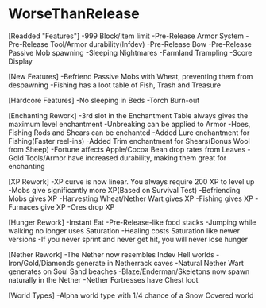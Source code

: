 # WorseThanRelease

[Readded "Features"]
-999 Block/Item limit
-Pre-Release Armor System
-Pre-Release Tool/Armor durability(Infdev)
-Pre-Release Bow
-Pre-Release Passive Mob spawning
-Sleeping Nightmares
-Farmland Trampling
-Score Display


[New Features]
-Befriend Passive Mobs with Wheat, preventing them from despawning
-Fishing has a loot table of Fish, Trash and Treasure


[Hardcore Features]
-No sleeping in Beds
-Torch Burn-out


[Enchanting Rework]
-3rd slot in the Enchantment Table always gives the maximum level enchantment
-Unbreaking can be applied to Armor
-Hoes, Fishing Rods and Shears can be enchanted
-Added Lure enchantment for Fishing(Faster reel-ins)
-Added Trim enchantment for Shears(Bonus Wool from Sheep)
-Fortune affects Apple/Cocoa Bean drop rates from Leaves
-Gold Tools/Armor have increased durability, making them great for enchanting


[XP Rework]
-XP curve is now linear. You always require 200 XP to level up
-Mobs give significantly more XP(Based on Survival Test)
-Befriending Mobs gives XP
-Harvesting Wheat/Nether Wart gives XP
-Fishing gives XP
-Furnaces give XP
-Ores drop XP


[Hunger Rework]
-Instant Eat
-Pre-Release-like food stacks
-Jumping while walking no longer uses Saturation
-Healing costs Saturation like newer versions
-If you never sprint and never get hit, you will never lose hunger 


[Nether Rework]
-The Nether now resembles Indev Hell worlds
-Iron/Gold/Diamonds generate in Netherrack caves
-Natural Nether Wart generates on Soul Sand beaches
-Blaze/Enderman/Skeletons now spawn naturally in the Nether
-Nether Fortresses have Chest loot


[World Types]
-Alpha world type with 1/4 chance of a Snow Covered world
